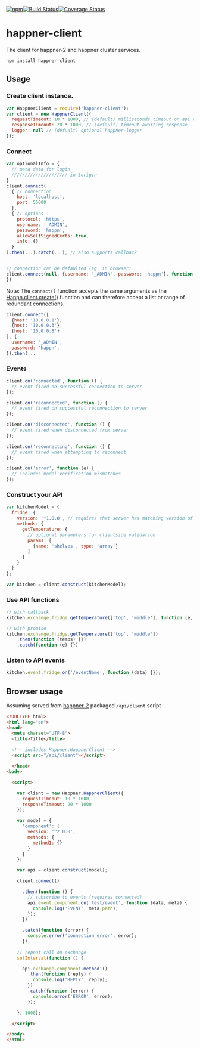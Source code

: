 [![npm](https://img.shields.io/npm/v/happner-client.svg)](https://www.npmjs.com/package/happner-client)[![Build Status](https://travis-ci.org/happner/happner-client.svg?branch=master)](https://travis-ci.org/happner/happner-client)[![Coverage Status](https://coveralls.io/repos/happner/happner-client/badge.svg?branch=master&service=github)](https://coveralls.io/github/happner/happner-client?branch=master)

# happner-client

The client for happner-2 and happner cluster services.

`npm install happner-client`

## Usage

### Create client instance.

```javascript
var HappnerClient = require('happner-client');
var client = new HappnerClient({
  requestTimeout: 10 * 1000, // (default) milliseconds timeout on api request (set ack)
  responseTimeout: 20 * 1000, // (default) timeout awaiting response
  logger: null // (defualt) optional happner-logger
});
```

### Connect

```javascript
var optionalInfo = {
  // meta data for login
  ///////////////////// in $origin
}
client.connect(
  { // connection
    host: 'localhost',
    port: 55000
  },
  { // options
    protocol: 'https',
  	username: '_ADMIN',
    password: 'happn',
    allowSelfSignedCerts: true,
    info: {}
  }
).then(...).catch(...); // also supports callback


// connection can be defaulted (eg. in browser)
client.connect(null, {username: '_ADMIN', password: 'happn'}, function (e) {
})
```

Note: The `connect()` function accepts the same arguments as the [Happn.client.create()](https://github.com/happner/happn-3) function and can therefore accept a list or range of redundant connections.

```javascript
client.connect([
  {host: '10.0.0.1'},
  {host: '10.0.0.3'},
  {host: '10.0.0.8'}
], {
  username: '_ADMIN',
  password: 'happn',
}).then(...
```

### Events

```javascript
client.on('connected', function () {
  // event fired on successful connection to server
});

client.on('reconnected', function () {
  // event fired on successful reconnection to server
});

client.on('disconnected', function () {
  // event fired when disconnected from server
});

client.on('reconnecting', function () {
  // event fired when attempting to reconnect
});

client.on('error', function (e) {
  // includes model verification mismatches
});
```

### Construct your API

```javascript
var kitchenModel = {
  fridge: {
    version: '^1.0.0', // requires that server has matching version of fridge component
    methods: {
      getTemperature: {
        // optional parameters for clientside validation
        params: [
          {name: 'shelves', type: 'array'}
        ]
      } 
    }
  }
};

var kitchen = client.construct(kitchenModel);
```

### Use API functions

```javascript
// with callback
kitchen.exchange.fridge.getTemperature(['top', 'middle'], function (e, temps) {});

// with promise
kitchen.exchange.fridge.getTemperature(['top', 'middle'])
	.then(function (temps) {})
	.catch(function (e) {})
```

### Listen to API events

```javascript
kitchen.event.fridge.on('/eventName', function (data) {});
```

## Browser usage

Assuming served from [happner-2](https://github.com/happner/happner-2) packaged `/api/client` script

```html
<!DOCTYPE html>
<html lang="en">
<head>
  <meta charset="UTF-8">
  <title>Title</title>
  
  <!-- includes Happner.HappnerClient -->
  <script src="/api/client"></script>

  </head>
<body>

  <script>

    var client = new Happner.HappnerClient({
      requestTimeout: 10 * 1000,
      responseTimeout: 20 * 1000
    });

    var model = {
      'component': {
        version: '^2.0.0',
        methods: {
          method1: {}
        }
      }
    };

    var api = client.construct(model);

    client.connect()

      .then(function () {
        // subscribe to events (requires connected)
        api.event.component.on('test/event', function (data, meta) {
          console.log('EVENT', meta.path);
        });
      })

      .catch(function (error) {
        console.error('connection error', error);
      });
    
    // repeat call on exchange
    setInterval(function () {

      api.exchange.component.method1()
        .then(function (reply) {
          console.log('REPLY', reply);
        })
        .catch(function (error) {
          console.error('ERROR', error);
        });

    }, 1000);

  </script>

</body>
</html>
```

